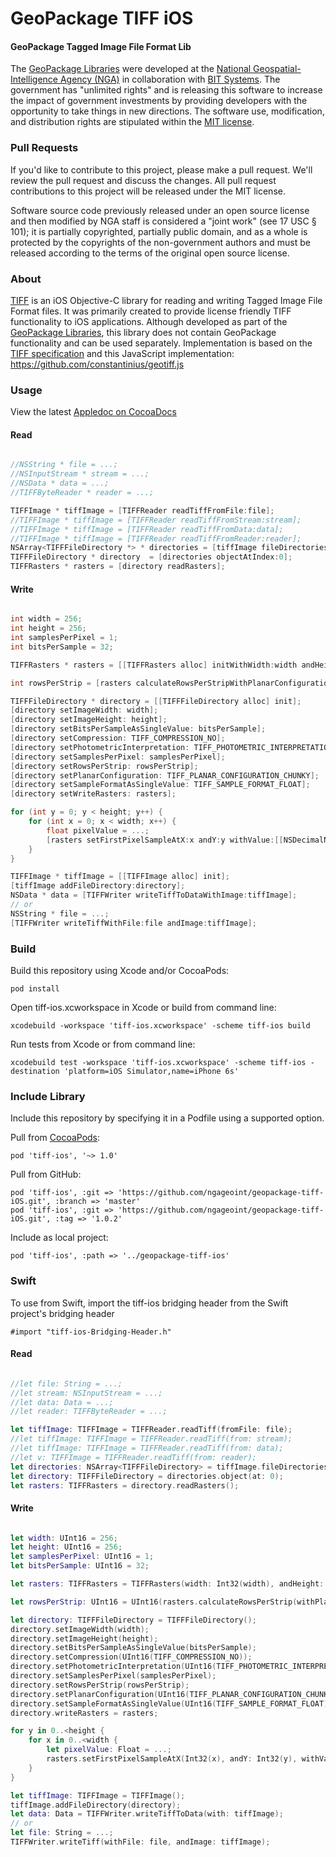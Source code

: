 # GeoPackage TIFF iOS

#### GeoPackage Tagged Image File Format Lib ####

The [GeoPackage Libraries](http://ngageoint.github.io/GeoPackage/) were developed at the [National Geospatial-Intelligence Agency (NGA)](http://www.nga.mil/) in collaboration with [BIT Systems](http://www.bit-sys.com/). The government has "unlimited rights" and is releasing this software to increase the impact of government investments by providing developers with the opportunity to take things in new directions. The software use, modification, and distribution rights are stipulated within the [MIT license](http://choosealicense.com/licenses/mit/).

### Pull Requests ###
If you'd like to contribute to this project, please make a pull request. We'll review the pull request and discuss the changes. All pull request contributions to this project will be released under the MIT license.

Software source code previously released under an open source license and then modified by NGA staff is considered a "joint work" (see 17 USC § 101); it is partially copyrighted, partially public domain, and as a whole is protected by the copyrights of the non-government authors and must be released according to the terms of the original open source license.

### About ###

[TIFF](http://ngageoint.github.io/geopackage-tiff-ios/) is an iOS Objective-C library for reading and writing Tagged Image File Format files. It was primarily created to provide license friendly TIFF functionality to iOS applications. Although developed as part of the [GeoPackage Libraries](http://ngageoint.github.io/GeoPackage/), this library does not contain GeoPackage functionality and can be used separately.  Implementation is based on the [TIFF specification](https://partners.adobe.com/public/developer/en/tiff/TIFF6.pdf) and this JavaScript implementation: https://github.com/constantinius/geotiff.js

### Usage ###

View the latest [Appledoc on CocoaDocs](http://cocoadocs.org/docsets/tiff-ios)

#### Read ####

```objectivec

//NSString * file = ...;
//NSInputStream * stream = ...;
//NSData * data = ...;
//TIFFByteReader * reader = ...;

TIFFImage * tiffImage = [TIFFReader readTiffFromFile:file];
//TIFFImage * tiffImage = [TIFFReader readTiffFromStream:stream];
//TIFFImage * tiffImage = [TIFFReader readTiffFromData:data];
//TIFFImage * tiffImage = [TIFFReader readTiffFromReader:reader];
NSArray<TIFFFileDirectory *> * directories = [tiffImage fileDirectories];
TIFFFileDirectory * directory  = [directories objectAtIndex:0];
TIFFRasters * rasters = [directory readRasters];

```

#### Write ####

```objectivec

int width = 256;
int height = 256;
int samplesPerPixel = 1;
int bitsPerSample = 32;

TIFFRasters * rasters = [[TIFFRasters alloc] initWithWidth:width andHeight:height andSamplesPerPixel:samplesPerPixel andSingleBitsPerSample:bitsPerSample];

int rowsPerStrip = [rasters calculateRowsPerStripWithPlanarConfiguration:(int)TIFF_PLANAR_CONFIGURATION_CHUNKY];

TIFFFileDirectory * directory = [[TIFFFileDirectory alloc] init];
[directory setImageWidth: width];
[directory setImageHeight: height];
[directory setBitsPerSampleAsSingleValue: bitsPerSample];
[directory setCompression: TIFF_COMPRESSION_NO];
[directory setPhotometricInterpretation: TIFF_PHOTOMETRIC_INTERPRETATION_BLACK_IS_ZERO];
[directory setSamplesPerPixel: samplesPerPixel];
[directory setRowsPerStrip: rowsPerStrip];
[directory setPlanarConfiguration: TIFF_PLANAR_CONFIGURATION_CHUNKY];
[directory setSampleFormatAsSingleValue: TIFF_SAMPLE_FORMAT_FLOAT];
[directory setWriteRasters: rasters];

for (int y = 0; y < height; y++) {
    for (int x = 0; x < width; x++) {
        float pixelValue = ...;
        [rasters setFirstPixelSampleAtX:x andY:y withValue:[[NSDecimalNumber alloc] initWithFloat:pixelValue]];
    }
}

TIFFImage * tiffImage = [[TIFFImage alloc] init];
[tiffImage addFileDirectory:directory];
NSData * data = [TIFFWriter writeTiffToDataWithImage:tiffImage];
// or
NSString * file = ...;
[TIFFWriter writeTiffWithFile:file andImage:tiffImage];

```

### Build ###

Build this repository using Xcode and/or CocoaPods:

    pod install

Open tiff-ios.xcworkspace in Xcode or build from command line:

    xcodebuild -workspace 'tiff-ios.xcworkspace' -scheme tiff-ios build

Run tests from Xcode or from command line:

    xcodebuild test -workspace 'tiff-ios.xcworkspace' -scheme tiff-ios -destination 'platform=iOS Simulator,name=iPhone 6s'

### Include Library ###

Include this repository by specifying it in a Podfile using a supported option.

Pull from [CocoaPods](https://cocoapods.org/pods/tiff-ios):

    pod 'tiff-ios', '~> 1.0'

Pull from GitHub:

    pod 'tiff-ios', :git => 'https://github.com/ngageoint/geopackage-tiff-iOS.git', :branch => 'master'
    pod 'tiff-ios', :git => 'https://github.com/ngageoint/geopackage-tiff-iOS.git', :tag => '1.0.2'

Include as local project:

    pod 'tiff-ios', :path => '../geopackage-tiff-ios'

### Swift ###

To use from Swift, import the tiff-ios bridging header from the Swift project's bridging header

    #import "tiff-ios-Bridging-Header.h"

#### Read ####

```swift

//let file: String = ...;
//let stream: NSInputStream = ...;
//let data: Data = ...;
//let reader: TIFFByteReader = ...;

let tiffImage: TIFFImage = TIFFReader.readTiff(fromFile: file);
//let tiffImage: TIFFImage = TIFFReader.readTiff(from: stream);
//let tiffImage: TIFFImage = TIFFReader.readTiff(from: data);
//let v: TIFFImage = TIFFReader.readTiff(from: reader);
let directories: NSArray<TIFFFileDirectory> = tiffImage.fileDirectories();
let directory: TIFFFileDirectory = directories.object(at: 0);
let rasters: TIFFRasters = directory.readRasters();

```

#### Write ####

```swift

let width: UInt16 = 256;
let height: UInt16 = 256;
let samplesPerPixel: UInt16 = 1;
let bitsPerSample: UInt16 = 32;

let rasters: TIFFRasters = TIFFRasters(width: Int32(width), andHeight: Int32(height), andSamplesPerPixel: Int32(samplesPerPixel), andSingleBitsPerSample: Int32(bitsPerSample));

let rowsPerStrip: UInt16 = UInt16(rasters.calculateRowsPerStrip(withPlanarConfiguration: Int32(TIFF_PLANAR_CONFIGURATION_CHUNKY)));

let directory: TIFFFileDirectory = TIFFFileDirectory();
directory.setImageWidth(width);
directory.setImageHeight(height);
directory.setBitsPerSampleAsSingleValue(bitsPerSample);
directory.setCompression(UInt16(TIFF_COMPRESSION_NO));
directory.setPhotometricInterpretation(UInt16(TIFF_PHOTOMETRIC_INTERPRETATION_BLACK_IS_ZERO));
directory.setSamplesPerPixel(samplesPerPixel);
directory.setRowsPerStrip(rowsPerStrip);
directory.setPlanarConfiguration(UInt16(TIFF_PLANAR_CONFIGURATION_CHUNKY));
directory.setSampleFormatAsSingleValue(UInt16(TIFF_SAMPLE_FORMAT_FLOAT));
directory.writeRasters = rasters;

for y in 0..<height {
    for x in 0..<width {
        let pixelValue: Float = ...;
        rasters.setFirstPixelSampleAtX(Int32(x), andY: Int32(y), withValue: NSDecimalNumber(value: pixelValue));
    }
}

let tiffImage: TIFFImage = TIFFImage();
tiffImage.addFileDirectory(directory);
let data: Data = TIFFWriter.writeTiffToData(with: tiffImage);
// or
let file: String = ...;
TIFFWriter.writeTiff(withFile: file, andImage: tiffImage);

```
